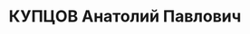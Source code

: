 ---
title: КУПЦОВ Анатолий Павлович
description: 'Род. в 1909, Рязанская губ., Скопинский уезд, дер. Марково, русский,
  обр.: низшее, искл. из кандидатов в члены ВКП(б) в 1933 г. за проявление рвачества.
  Проживал: ж.д. им. Молотова, ст. Оловянная, Оловяннинский рудник. Гл. механик на
  шахтах № 33 и 1-й Павловской треста "Товарковуголь".

  Арестован 17.01.1937. Обв. в вредительстве, к.-р. организационной деятельности и
  совершении терактов. Приговор: ВК ВС СССР, 08.10.1937 – ВМН. Расстрелян 08.10.1937,
  г.Москва.

  Реабилитирован ВК ВС СССР 15.12.1956'
---